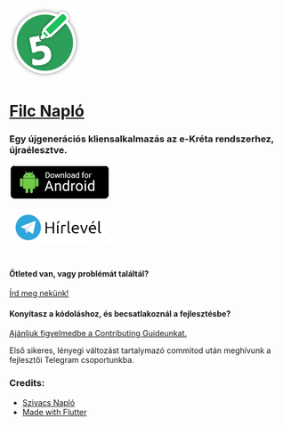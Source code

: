 
![logo](.github/icon.png)
# [Filc Napló](https://filcnaplo.hu/)

### Egy újgenerációs kliensalkalmazás az e-Kréta rendszerhez, újraélesztve.

[![Letöltés](.github/download.png)](https://www.filcnaplo.hu/download/)

[![Telegram Hírlevél Csoport](.github/telegram.png)](https://t.me/filc_naplo)

#

#### Ötleted van, vagy problémát találtál?

[Írd meg nekünk!](https://github.com/filcnaplo/filcnaplo/issues/new)


#### Konyítasz a kódoláshoz, és becsatlakoznál a fejlesztésbe?

[Ajánljuk figyelmedbe a Contributing Guideunkat.](.github/CONTRIBUTING.md)

Első sikeres, lényegi változást tartalymazó commitod után meghívunk a fejlesztői Telegram csoportunkba.
 
 
 
### Credits:
* [Szivacs Napló](https://github.com/boapps/Szivacs-Naplo/)
* [Made with Flutter](https://flutter.dev/)